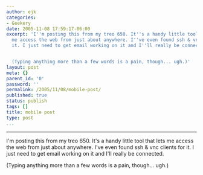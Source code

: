 ```yaml
---
author: ejk
categories:
- Geekery
date: 2005-11-08 17:59:17-06:00
excerpt: 'I''m posting this from my treo 650. It''s a handy little tool that lets
  me access the web from just about anywhere. I''ve even found ssh & vnc clients for
  it. I just need to get email working on it and I''ll really be connected.


  (Typing anything more than a few words is a pain, though... ugh.)'
layout: post
meta: {}
parent_id: '0'
password: ''
permalink: /2005/11/08/mobile-post/
published: true
status: publish
tags: []
title: mobile post
type: post
...
```

---

I'm posting this from my treo 650. It's a handy little tool that lets me access the web from just about anywhere. I've even found ssh & vnc clients for it. I just need to get email working on it and I'll really be connected.

(Typing anything more than a few words is a pain, though... ugh.)
